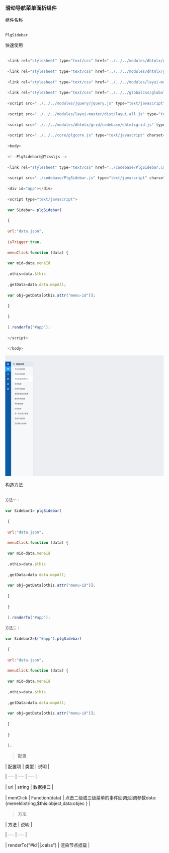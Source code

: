 ### 滑动导航菜单面析组件

组件名称

```

PlgSidebar

```

快速使用

```js

 <link rel="stylesheet" type="text/css" href="../../../modules/dhtmlx/grid/codebase/dhtmlxgrid.css"/>

 <link rel="stylesheet" type="text/css" href="../../../modules/dhtmlx/grid/skins/web/dhtmlxgrid.css"/>

 <link rel="stylesheet" type="text/css" href="../../../modules/layui-master/dist/css/layui.css"/>

 <link rel="stylesheet" type="text/css" href="../../../globalCss/global_style.css"/>

 <script src="../../../modules/jquery/jquery.js" type="text/javascript" charset="utf-8"></script>

 <script src="../../../modules/layui-master/dist/layui.all.js" type="text/javascript" charset="utf-8"></script>

 <script src="../../../modules/dhtmlx/grid/codebase/dhtmlxgrid.js" type="text/javascript" charset="utf-8"></script>

 <script src="../../../core/plgcore.js" type="text/javascript" charset="utf-8"></script>

 <body>

 <!--PlgSidebar组件css\js-->

 <link rel="stylesheet" type="text/css" href="../codebase/PlgSidebar.css"/>

 <script src="../codebase/PlgSidebar.js" type="text/javascript" charset="utf-8"></script>

 <div id="app"></div>

 <script type="text/javascript">

 var Sidebar= plgSidebar(

 {

 url:"data.json",

 isTrigger:true,

 menuClick:function (data) {

 var mid=data.meneId

 ,othis=data.$this

 ,getData=data.data.mapAll;

 var obj=getData[othis.attr("menu-id")];

 }

 }

 ).renderTo("#app");

 </script>

 </body>

```

![](/assets/001.jpg)

构造方法

```js

方法一：

var Sidebar1= plgSidebar(

 {

 url:"data.json",

 menuClick:function (data) {

 var mid=data.meneId

 ,othis=data.$this

 ,getData=data.data.mapAll;

 var obj=getData[othis.attr("menu-id")];

 }

 }

 ).renderTo("#app");

方法二：

var Sidebar2=$("#app").plgSidebar(

 {

 url:"data.json",

 menuClick:function (data) {

 var mid=data.meneId

 ,othis=data.$this

 ,getData=data.data.mapAll;

 var obj=getData[othis.attr("menu-id")];

 }

 }

 );

```

> 配置

| 配置项 | 类型 | 说明 |

| --- | --- | --- |

| url | string | 数据接口 |

| menClick | Function\(data\) | 点击二级或三级菜单的事件回调;回调参数data:{meneId:string,$this:object,data:objec } |

> 方法

| 方法 | 说明 |

| --- | --- |

| renderTo\("\#id \|\|.calss"\) | 渲染节点挂载 |


